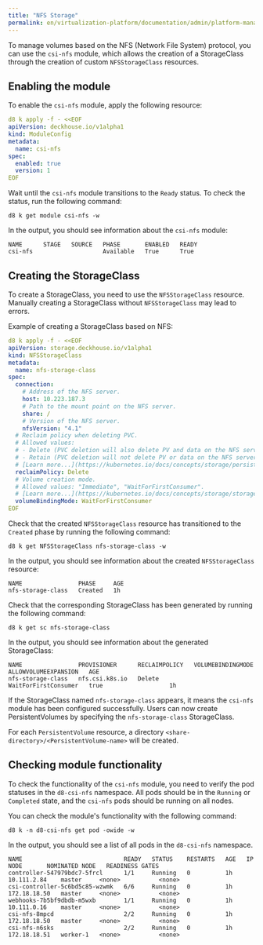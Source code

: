 ```yaml
---
title: "NFS Storage"
permalink: en/virtualization-platform/documentation/admin/platform-management/storage/external/nfs.html
---
```


To manage volumes based on the NFS (Network File System) protocol, you can use the `csi-nfs` module, which allows the creation of a StorageClass through the creation of custom `NFSStorageClass` resources.

## Enabling the module

To enable the `csi-nfs` module, apply the following resource:

```yaml
d8 k apply -f - <<EOF
apiVersion: deckhouse.io/v1alpha1
kind: ModuleConfig
metadata:
  name: csi-nfs
spec:
  enabled: true
  version: 1
EOF
```

Wait until the `csi-nfs` module transitions to the `Ready` status.
To check the status, run the following command:

```shell
d8 k get module csi-nfs -w
```

In the output, you should see information about the `csi-nfs` module:

```console
NAME      STAGE   SOURCE   PHASE       ENABLED   READY
csi-nfs                    Available   True      True
```

## Creating the StorageClass

To create a StorageClass, you need to use the `NFSStorageClass` resource. Manually creating a StorageClass without `NFSStorageClass` may lead to errors.

Example of creating a StorageClass based on NFS:

```yaml
d8 k apply -f - <<EOF
apiVersion: storage.deckhouse.io/v1alpha1
kind: NFSStorageClass
metadata:
  name: nfs-storage-class
spec:
  connection:
    # Address of the NFS server.
    host: 10.223.187.3
    # Path to the mount point on the NFS server.
    share: /
    # Version of the NFS server.
    nfsVersion: "4.1"
  # Reclaim policy when deleting PVC.
  # Allowed values:
  # - Delete (PVC deletion will also delete PV and data on the NFS server).
  # - Retain (PVC deletion will not delete PV or data on the NFS server, requiring manual removal by the user).
  # [Learn more...](https://kubernetes.io/docs/concepts/storage/persistent-volumes/#reclaiming)
  reclaimPolicy: Delete
  # Volume creation mode.
  # Allowed values: "Immediate", "WaitForFirstConsumer".
  # [Learn more...](https://kubernetes.io/docs/concepts/storage/storage-classes/#volume-binding-mode)
  volumeBindingMode: WaitForFirstConsumer
EOF
```

Check that the created `NFSStorageClass` resource has transitioned to the `Created` phase by running the following command:

```shell
d8 k get NFSStorageClass nfs-storage-class -w
```

In the output, you should see information about the created `NFSStorageClass` resource:

```console
NAME                PHASE     AGE
nfs-storage-class   Created   1h
```

Check that the corresponding StorageClass has been generated by running the following command:

```shell
d8 k get sc nfs-storage-class
```

In the output, you should see information about the generated StorageClass:

```console
NAME                PROVISIONER      RECLAIMPOLICY   VOLUMEBINDINGMODE      ALLOWVOLUMEEXPANSION   AGE
nfs-storage-class   nfs.csi.k8s.io   Delete          WaitForFirstConsumer   true                   1h
```

If the StorageClass named `nfs-storage-class` appears, it means the `csi-nfs` module has been configured successfully. Users can now create PersistentVolumes by specifying the `nfs-storage-class` StorageClass.

For each `PersistentVolume` resource, a directory `<share-directory>/<PersistentVolume-name>` will be created.

## Checking module functionality

To check the functionality of the `csi-nfs` module, you need to verify the pod statuses in the `d8-csi-nfs` namespace.
All pods should be in the `Running` or `Completed` state, and the `csi-nfs` pods should be running on all nodes.

You can check the module's functionality with the following command:

```shell
d8 k -n d8-csi-nfs get pod -owide -w
```

In the output, you should see a list of all pods in the `d8-csi-nfs` namespace.

```console
NAME                             READY   STATUS    RESTARTS   AGE   IP             NODE       NOMINATED NODE   READINESS GATES
controller-547979bdc7-5frcl      1/1     Running   0          1h    10.111.2.84    master     <none>           <none>
csi-controller-5c6bd5c85-wzwmk   6/6     Running   0          1h    172.18.18.50   master     <none>           <none>
webhooks-7b5bf9dbdb-m5wxb        1/1     Running   0          1h    10.111.0.16    master     <none>           <none>
csi-nfs-8mpcd                    2/2     Running   0          1h    172.18.18.50   master     <none>           <none>
csi-nfs-n6sks                    2/2     Running   0          1h    172.18.18.51   worker-1   <none>           <none>
```
